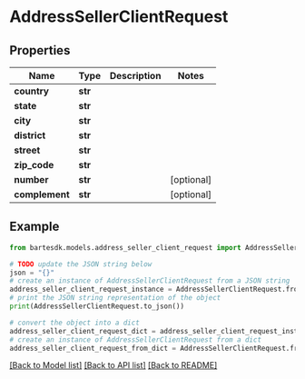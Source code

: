 # AddressSellerClientRequest


## Properties

Name | Type | Description | Notes
------------ | ------------- | ------------- | -------------
**country** | **str** |  | 
**state** | **str** |  | 
**city** | **str** |  | 
**district** | **str** |  | 
**street** | **str** |  | 
**zip_code** | **str** |  | 
**number** | **str** |  | [optional] 
**complement** | **str** |  | [optional] 

## Example

```python
from bartesdk.models.address_seller_client_request import AddressSellerClientRequest

# TODO update the JSON string below
json = "{}"
# create an instance of AddressSellerClientRequest from a JSON string
address_seller_client_request_instance = AddressSellerClientRequest.from_json(json)
# print the JSON string representation of the object
print(AddressSellerClientRequest.to_json())

# convert the object into a dict
address_seller_client_request_dict = address_seller_client_request_instance.to_dict()
# create an instance of AddressSellerClientRequest from a dict
address_seller_client_request_from_dict = AddressSellerClientRequest.from_dict(address_seller_client_request_dict)
```
[[Back to Model list]](../README.md#documentation-for-models) [[Back to API list]](../README.md#documentation-for-api-endpoints) [[Back to README]](../README.md)


